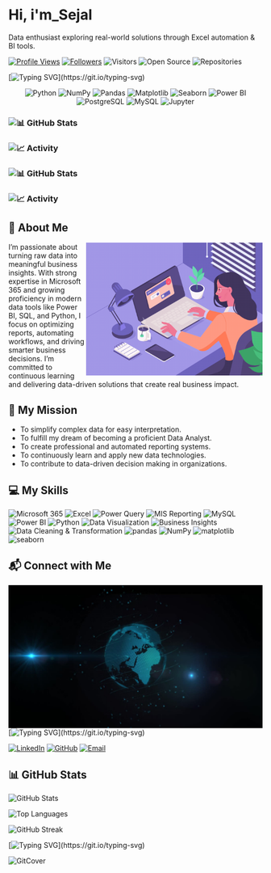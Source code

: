 # Hi, i'm_Sejal
Data enthusiast exploring real-world solutions through Excel automation & BI tools.

[![Profile Views](https://komarev.com/ghpvc/?username=sejalm057&color=blueviolet)](https://github.com/sejalm057)
[![Followers](https://img.shields.io/github/followers/sejalm057?label=Followers&style=social)](https://github.com/sejalm057?tab=followers)
![Visitors](https://visitor-badge.laobi.icu/badge?page_id=sejalm057.sejalm057)
![Open Source](https://img.shields.io/badge/OS-Contributor-217346?style=for-the-badge&labelColor=00C4CC)
![Repositories](https://img.shields.io/badge/Repositories-23-F29111?style=for-the-badge&labelColor=D83B01)

<!-- Typing Animation -->
[![Typing SVG](https://readme-typing-svg.herokuapp.com?color=0DAD8D&lines=👋+Hi+everyone!;I'm+passionate+data+enthusiast.;Actively+developing+skills+in+Data+Analysis+and+Business+Intelligence.;Working+with+SQL,+Excel,+Power+BI,+and+real-world+datasets.)](https://git.io/typing-svg)

<p align="center">
  <img src="https://cdn.jsdelivr.net/gh/devicons/devicon/icons/python/python-original.svg" alt="Python" width="40" height="40"/> 
  <img src="https://cdn.jsdelivr.net/gh/devicons/devicon/icons/numpy/numpy-original.svg" alt="NumPy" width="30" height="30"/> 
  <img src="https://cdn.jsdelivr.net/gh/devicons/devicon/icons/pandas/pandas-original.svg" alt="Pandas" width="40" height="40"/> 
  <img src="https://upload.wikimedia.org/wikipedia/commons/8/84/Matplotlib_icon.svg" alt="Matplotlib" width="30" height="30"/> 
 <img src="https://seaborn.pydata.org/_static/logo-wide-lightbg.svg" alt="Seaborn" width="120" height="120"/>
 <img src="https://upload.wikimedia.org/wikipedia/commons/c/cf/New_Power_BI_Logo.svg" alt="Power BI" width="30" height="30"/> 
 <img src="https://cdn.jsdelivr.net/gh/devicons/devicon/icons/postgresql/postgresql-original.svg" alt="PostgreSQL" width="30" height="30"/> 
<img src="https://upload.wikimedia.org/wikipedia/en/d/dd/MySQL_logo.svg" alt="MySQL" width="70" height="45"/>
<img src="https://upload.wikimedia.org/wikipedia/commons/3/38/Jupyter_logo.svg" alt="Jupyter" width="70" height="40"/>
</p>

### ![📊](https://img.icons8.com/ios/50/000000/chart.png) GitHub Stats
### ![📈](https://img.icons8.com/ios/50/000000/graph.png) Activity
### ![📊](https://img.icons8.com/ios/50/000000/chart.png) GitHub Stats
### ![📈](https://img.icons8.com/ios/50/000000/graph.png) Activity


## 👤 About Me

<img align="right" alt="Girl working on computer" width="350" src="Violet.gif" /> 

I’m passionate about turning raw data into meaningful business insights.
With strong expertise in Microsoft 365 and growing proficiency in modern data tools like
Power BI, SQL, and Python, I focus on optimizing reports, automating workflows,
and driving smarter business decisions. I’m committed to continuous learning
and delivering data-driven solutions that create real business impact.

## 🚀 My Mission 

- To simplify complex data for easy interpretation.
- To fulfill my dream of becoming a proficient Data Analyst.
- To create professional and automated reporting systems.
- To continuously learn and apply new data technologies.
- To contribute to data-driven decision making in organizations.
  
## 💻 My Skills

![Microsoft 365](https://img.shields.io/badge/Microsoft%20365-D83B01?style=for-the-badge&logo=microsoftoffice&logoColor=white)
![Excel](https://img.shields.io/badge/Excel-217346?style=for-the-badge&logo=microsoft-excel&logoColor=white)
![Power Query](https://img.shields.io/badge/Power_Query-4F85C9?style=for-the-badge&logo=microsoft-powerquery&logoColor=white)
![MIS Reporting](https://img.shields.io/badge/MIS_Reporting-F57C00?style=for-the-badge&logo=analytics&logoColor=white)
![MySQL](https://img.shields.io/badge/MySQL-4479A1?style=for-the-badge&logo=mysql&logoColor=white)
![Power BI](https://img.shields.io/badge/Power_BI-F2C811?style=for-the-badge&logo=microsoft-powerbi&logoColor=black)
![Python](https://img.shields.io/badge/Python-008080?style=for-the-badge&logo=python&logoColor=white)
![Data Visualization](https://img.shields.io/badge/Data%20Visualization-8A2BE2?style=for-the-badge&logo=databricks&logoColor=white)
![Business Insights](https://img.shields.io/badge/Business%20Insights-F29111?style=for-the-badge&logo=bar-chart&logoColor=white)
![Data Cleaning & Transformation](https://img.shields.io/badge/Data%20Cleaning%20%26%20Transformation-B22222?style=for-the-badge&logo=powerbi&logoColor=white)
![pandas](https://img.shields.io/badge/pandas-150458?style=for-the-badge&logo=pandas&logoColor=white)
![NumPy](https://img.shields.io/badge/NumPy-013243?style=for-the-badge&logo=numpy&logoColor=white)
![matplotlib](https://img.shields.io/badge/matplotlib-fc4f30?style=for-the-badge&logo=matplotlib&logoColor=white)
![seaborn](https://img.shields.io/badge/seaborn-1a73e8?style=for-the-badge&logo=seaborn&logoColor=white)

## 📬 Connect with Me

<img align="right" alt="GitCover" src="Globe.jpg" />

[![Typing SVG](https://readme-typing-svg.herokuapp.com?color=0DAD8D&lines=Let’s+connect+and+collaborate+on+meaningful+projects!;Reach+me+via+X,+LinkedIn,+GitHub,+Email+or+my+Website+🌐;Click+the+buttons+below+to+connect+with+me+directly!)](https://git.io/typing-svg)

[![LinkedIn](https://img.shields.io/badge/LinkedIn-0072C6?style=for-the-badge&logo=linkedin&logoColor=white)](https://www.linkedin.com/in/sejal-mourya-b5abab345/)
[![GitHub](https://img.shields.io/badge/GitHub-4B0082?style=for-the-badge&logo=github&logoColor=white)](https://github.com/sejalm057)
[![Email](https://img.shields.io/badge/Email-B22222?style=for-the-badge&logo=gmail&logoColor=white)](mailto:sejalm347@gmail.com)

## 📊 GitHub Stats

![GitHub Stats](https://github-readme-stats.vercel.app/api?username=sejalm057&show_icons=true&theme=midnight-purple)

![Top Languages](https://github-readme-stats.vercel.app/api/top-langs/?username=sejalm057&layout=compact&theme=midnight-purple)

<!--## 🤝 Thanks for Visiting! -->

![GitHub Streak](https://github-readme-streak-stats.herokuapp.com/?user=sejalm057&theme=dark) 

[![Typing SVG](https://readme-typing-svg.herokuapp.com?color=8A2BE2&lines=🤝Thank+you+for+visiting+my+GitHub+profile!;Let’s+connect+and+grow+together+in+the+data+world+🚀;Feel+free+to+check+out+my+repositories+and+ongoing+projects.)](https://git.io/typing-svg)

<!-- Dynamic Repositories Badge (Enable Later) -->
<!-- ![Repositories](https://img.shields.io/github/repo-count/rajeevgit8055hub?color=blue&style=for-the-badge) -->
<!--my_image ![GitHub Contributions](https://github.com/rajeevgit8055hub.png?tab=overview&theme=midnight-purple) -->

<img width="500" alt="GitCover" src="HQLi.gif" />
